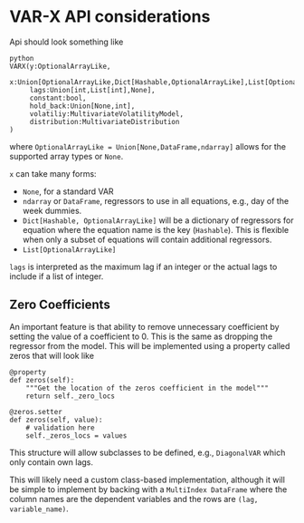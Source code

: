 # VAR-X API considerations

Api should look something like


```
python
VARX(y:OptionalArrayLike,
     x:Union[OptionalArrayLike,Dict[Hashable,OptionalArrayLike],List[OptionalArrayLike]]
     lags:Union[int,List[int],None],
     constant:bool,
     hold_back:Union[None,int],
     volatiliy:MultivariateVolatilityModel,
     distribution:MultivariateDistribution
)
```

where `OptionalArrayLike = Union[None,DataFrame,ndarray]` allows for the
supported array types or `None`.

`x` can take many forms:

* `None`, for a standard VAR
* `ndarray` or `DataFrame`, regressors to use in all equations, e.g.,
  day of the week dummies.
* `Dict[Hashable, OptionalArrayLike]` will be a dictionary of
  regressors for equation where the equation name is the key
  (`Hashable`). This is flexible when only a subset of equations will
  contain additional regressors.
* `List[OptionalArrayLike]`

`lags` is interpreted as the maximum lag if an integer or the actual
lags to include if a list of integer.

## Zero Coefficients

An important feature is that ability to remove unnecessary coefficient
by setting the value of a coefficient to 0.  This is the same as
dropping the regressor from the model. This will be implemented using a
property called zeros that will look like

```
@property
def zeros(self):
    """Get the location of the zeros coefficient in the model"""
    return self._zero_locs

@zeros.setter
def zeros(self, value):
    # validation here
    self._zeros_locs = values
```

This structure will allow subclasses to be defined, e.g., `DiagonalVAR`
which only contain own lags.

This will likely need a custom class-based implementation, although
it will be simple to implement by backing with a `MultiIndex DataFrame`
where the column names are the dependent variables and the rows are
`(lag, variable_name)`.